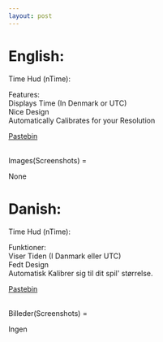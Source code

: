 ```yaml
---
layout: post
---
```


<style type="text/css">
    details {
        display: block;
    }
</style>

# English:

Time Hud (nTime):

Features:
<br>Displays Time (In Denmark or UTC)
<br>Nice Design
<br>Automatically Calibrates for your Resolution

<!-- <details>

<summary>
	Code
</summary>

```


@name Time Hud
@inputs E:wirelink
 
W = egpScrW(owner())
H = egpScrH(owner())
 
#remove the "+ 1" v (without quotations marks) to make it UTC
Hrs = (time("hour") + 1)
 
interval(1000)
E:egpText(3,"",vec2(W/2,H-49)) E:egpAlign(3,1,1) E:egpSize(3,60.5) E:egpColor(3,100,100,100,200)
E:egpText(4,"",vec2(W/2,H-51)) E:egpAlign(4,1,1) E:egpSize(4,60)
E:egpText(5,"nTime",vec2(W/2,H-21)) E:egpAlign(5,1,1) E:egpSize(5,16) E:egpColor(5,200,200,200,85)
 
if(time("min") <= 9) {
    if(Hrs <= 9) {
    E:egpSetText(3,"0"+Hrs+":0"+time("min")+"")
    E:egpSetText(4,"0"+Hrs+":0"+time("min")+"")
    } elseif(Hrs > 9) {
    E:egpSetText(3,""+Hrs+":0"+time("min")+"")
    E:egpSetText(4,""+Hrs+":0"+time("min")+"")
    }
   
} elseif(time("min") > 9) {
    if(Hrs <= 9) {
    E:egpSetText(3,"0"+Hrs+":"+time("min")+"")
    E:egpSetText(4,"0"+Hrs+":"+time("min")+"")
    } elseif(Hrs > 9) {
    E:egpSetText(3,""+Hrs+":"+time("min")+"")
    E:egpSetText(4,""+Hrs+":"+time("min")+"")
    }
}
 
E:egpRoundedBox(1, vec2(W/2,H-50), vec2(300,75))
E:egpRoundedBoxOutline(2, vec2(W/2,H-50), vec2(300,75))
E:egpColor(1, 0,0,0,135)
E:egpColor(2, 0,0,0,200)


```

</details> -->

[Pastebin][1]

<br>Images(Screenshots) =

None

# Danish:

Time Hud (nTime):

Funktioner:
<br>Viser Tiden (I Danmark eller UTC)
<br>Fedt Design
<br>Automatisk Kalibrer sig til dit spil' størrelse.

<!-- <details>

    <summary>Kode</summary>

```


@name Time Hud
@inputs E:wirelink
 
W = egpScrW(owner())
H = egpScrH(owner())
 
#remove the "+ 1" v (without quotations marks) to make it UTC
Hrs = (time("hour") + 1)
 
interval(1000)
E:egpText(3,"",vec2(W/2,H-49)) E:egpAlign(3,1,1) E:egpSize(3,60.5) E:egpColor(3,100,100,100,200)
E:egpText(4,"",vec2(W/2,H-51)) E:egpAlign(4,1,1) E:egpSize(4,60)
E:egpText(5,"nTime",vec2(W/2,H-21)) E:egpAlign(5,1,1) E:egpSize(5,16) E:egpColor(5,200,200,200,85)
 
if(time("min") <= 9) {
    if(Hrs <= 9) {
    E:egpSetText(3,"0"+Hrs+":0"+time("min")+"")
    E:egpSetText(4,"0"+Hrs+":0"+time("min")+"")
    } elseif(Hrs > 9) {
    E:egpSetText(3,""+Hrs+":0"+time("min")+"")
    E:egpSetText(4,""+Hrs+":0"+time("min")+"")
    }
   
} elseif(time("min") > 9) {
    if(Hrs <= 9) {
    E:egpSetText(3,"0"+Hrs+":"+time("min")+"")
    E:egpSetText(4,"0"+Hrs+":"+time("min")+"")
    } elseif(Hrs > 9) {
    E:egpSetText(3,""+Hrs+":"+time("min")+"")
    E:egpSetText(4,""+Hrs+":"+time("min")+"")
    }
}
 
E:egpRoundedBox(1, vec2(W/2,H-50), vec2(300,75))
E:egpRoundedBoxOutline(2, vec2(W/2,H-50), vec2(300,75))
E:egpColor(1, 0,0,0,135)
E:egpColor(2, 0,0,0,200)


```

</details> -->

[Pastebin][1]

<br>Billeder(Screenshots) =

Ingen

[1]: https://pastebin.com/XQYGMZ2B